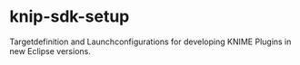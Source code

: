 knip-sdk-setup
==============

Targetdefinition and  Launchconfigurations for developing KNIME Plugins in new Eclipse versions. 
